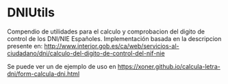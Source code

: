 ---
---

# DNIUtils

Compendio de utilidades para el calculo y comprobacion del digito de control de los DNI/NIE Españoles.
Implementación basada en la descripcion presente en: http://www.interior.gob.es/ca/web/servicios-al-ciudadano/dni/calculo-del-digito-de-control-del-nif-nie

Se puede ver un de ejemplo de uso en https://xoner.github.io/calcula-letra-dni/form-calcula-dni.html
